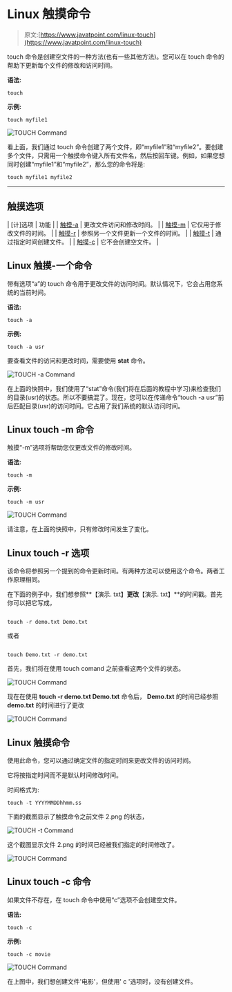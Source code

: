 # Linux 触摸命令

> 原文:[https://www.javatpoint.com/linux-touch](https://www.javatpoint.com/linux-touch)

touch 命令是创建空文件的一种方法(也有一些其他方法)。您可以在 touch 命令的帮助下更新每个文件的修改和访问时间。

**语法:**

```
touch  
```

**示例:**

```
touch myfile1

```

![TOUCH Command ](../Images/b480a0d1f560a6b1df4cbcac2b752523.png)

看上面，我们通过 touch 命令创建了两个文件，即“myfile1”和“myfile2”。要创建多个文件，只需用一个触摸命令键入所有文件名，然后按回车键。例如，如果您想同时创建“myfile1”和“myfile2”，那么您的命令将是:

```
touch myfile1 myfile2

```

* * *

## 触摸选项

| [计]选项 | 功能 |
| [触摸-a](#linux-touch-a) | 更改文件访问和修改时间。 |
| [触摸-m](#linux-touch-m) | 它仅用于修改文件的时间。 |
| [触摸-r](#linux-touch-r) | 参照另一个文件更新一个文件的时间。 |
| [触摸-t](#linux-touch-t) | 通过指定时间创建文件。 |
| [触摸-c](#linux-touch-c) | 它不会创建空文件。 |

## Linux 触摸-一个命令

带有选项“a”的 touch 命令用于更改文件的访问时间。默认情况下，它会占用您系统的当前时间。

**语法:**

```
touch -a  
```

**示例:**

```
touch -a usr

```

要查看文件的访问和更改时间，需要使用 **stat** 命令。

![TOUCH -a Command](../Images/f27a01c68d6e2212c5904d911e9d8b58.png)

在上面的快照中，我们使用了“stat”命令(我们将在后面的教程中学习)来检查我们的目录(usr)的状态。所以不要搞混了。现在，您可以在传递命令“touch -a usr”前后匹配目录(usr)的访问时间。它占用了我们系统的默认访问时间。

## Linux touch -m 命令

触摸“-m”选项将帮助您仅更改文件的修改时间。

**语法:**

```
touch -m  
```

**示例:**

```
touch -m usr

```

![TOUCH Command](../Images/29e9c120ebac6c91df8d8f375789f9cf.png)

请注意，在上面的快照中，只有修改时间发生了变化。

## Linux touch -r 选项

该命令将参照另一个提到的命令更新时间。有两种方法可以使用这个命令。两者工作原理相同。

在下面的例子中，我们想参照**【演示. txt】**更改**【演示. txt】**的时间戳。首先你可以把它写成，

```

touch -r demo.txt Demo.txt

```

或者

```

touch Demo.txt -r demo.txt

```

首先，我们将在使用 touch comand 之前查看这两个文件的状态。

![TOUCH Command](../Images/7d579bc828c4dc91644223bbc9fdfdae.png)

现在在使用 **touch -r demo.txt Demo.txt** 命令后， **Demo.txt** 的时间已经参照 **demo.txt** 的时间进行了更改

![TOUCH Command](../Images/19e93071ad5da093120268439b2fed06.png)

## Linux 触摸命令

使用此命令，您可以通过确定文件的指定时间来更改文件的访问时间。

它将按指定时间而不是默认时间修改时间。

时间格式为:

```
touch -t YYYYMMDDhhmm.ss

```

下面的截图显示了触摸命令之前文件 2.png 的状态，

![TOUCH -t Command](../Images/1818b80e2a0b574cb3ba692bfc7a2645.png)

这个截图显示文件 2.png 的时间已经被我们指定的时间修改了。

![TOUCH Command](../Images/2964b4aacc23104e4b8adcba1e21c8f6.png)

## Linux touch -c 命令

如果文件不存在，在 touch 命令中使用“c”选项不会创建空文件。

**语法:**

```
touch -c  
```

**示例:**

```
touch -c movie

```

![TOUCH Command](../Images/9edb639b699beb473e91d5fbd21bad87.png)

在上图中，我们想创建文件'电影'，但使用' c '选项时，没有创建文件。